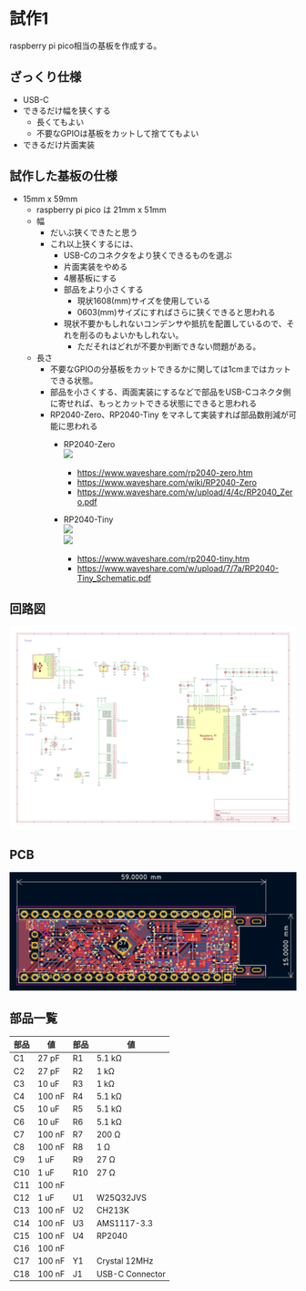 # 試作1

raspberry pi pico相当の基板を作成する。

## ざっくり仕様

* USB-C
* できるだけ幅を狭くする
	* 長くてもよい
	* 不要なGPIOは基板をカットして捨ててもよい
* できるだけ片面実装

## 試作した基板の仕様

* 15mm x 59mm
	* raspberry pi pico は 21mm x 51mm
	* 幅
		* だいぶ狭くできたと思う
		* これ以上狭くするには、
			* USB-Cのコネクタをより狭くできるものを選ぶ
			* 片面実装をやめる
			* 4層基板にする
			* 部品をより小さくする
				* 現状1608(mm)サイズを使用している
				* 0603(mm)サイズにすればさらに狭くできると思われる
			* 現状不要かもしれないコンデンサや抵抗を配置しているので、それを削るのもよいかもしれない。
				* ただそれはどれが不要か判断できない問題がある。
	* 長さ
		* 不要なGPIOの分基板をカットできるかに関しては1cmまではカットできる状態。
		* 部品を小さくする、両面実装にするなどで部品をUSB-Cコネクタ側に寄せれば、もっとカットできる状態にできると思われる
		* RP2040-Zero、RP2040-Tiny をマネして実装すれば部品数削減が可能に思われる
			* RP2040-Zero  
				![](https://www.waveshare.com/img/devkit/RP2040-Zero/RP2040-Zero-details-intro.jpg)  
				* https://www.waveshare.com/rp2040-zero.htm
				* https://www.waveshare.com/wiki/RP2040-Zero
				* https://www.waveshare.com/w/upload/4/4c/RP2040_Zero.pdf
			* RP2040-Tiny  
				![](https://www.waveshare.com/img/devkit/RP2040-Tiny-Kit/RP2040-Tiny-Kit-details-13.jpg)  
				![](https://www.waveshare.com/media/catalog/product/cache/1/image/800x800/9df78eab33525d08d6e5fb8d27136e95/r/p/rp2040-tiny-3.jpg)  

				* https://www.waveshare.com/rp2040-tiny.htm
				* https://www.waveshare.com/w/upload/7/7a/RP2040-Tiny_Schematic.pdf

## 回路図

[ ![回路図]( ./rp2040_slim_v1/slim_20240116_no_vcut.png) ]( ./rp2040_slim_v1/slim_20240116_no_vcut.pdf )

## PCB

![](./rp2040_slim_v1/pcb_ss.png)

## 部品一覧

部品 | 値        | 部品  | 値
-----|-----------|-------|------------
C1	 | 	27 pF	 | 	R1	 | 	5.1 kΩ
C2	 | 	27 pF	 | 	R2	 | 	1 kΩ
C3	 | 	10 uF	 | 	R3	 | 	1 kΩ
C4	 | 	100 nF	 | 	R4	 | 	5.1 kΩ
C5	 | 	10 uF	 | 	R5	 | 	5.1 kΩ
C6	 | 	10 uF	 | 	R6	 | 	5.1 kΩ
C7	 | 	100 nF	 | 	R7	 | 	200 Ω
C8	 | 	100 nF	 | 	R8	 | 	1 Ω
C9	 | 	1 uF	 | 	R9	 | 	27 Ω
C10	 | 	1 uF	 | 	R10	 | 	27 Ω
C11	 | 	100 nF	 | 		 | 	
C12	 | 	1 uF	 | 	U1	 | 	W25Q32JVS   
C13	 | 	100 nF	 | 	U2	 | 	CH213K      
C14	 | 	100 nF	 | 	U3	 | 	AMS1117-3.3 
C15	 | 	100 nF	 | 	U4	 | 	RP2040      
C16	 | 	100 nF	 | 		 | 	
C17	 | 	100 nF	 | 	Y1	 | 	Crystal 12MHz
C18	 | 	100 nF	 | 	J1	 | 	USB-C Connector





